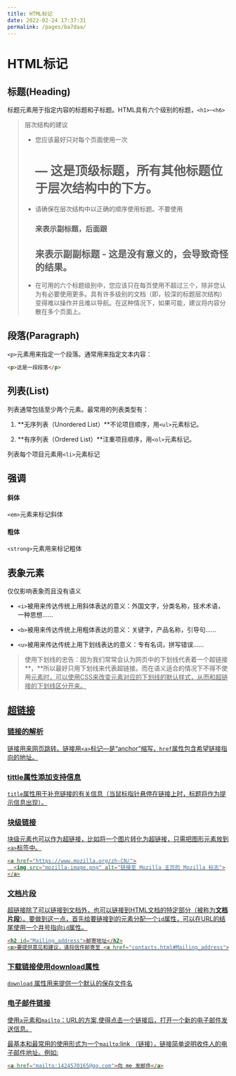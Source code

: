 ```yaml
---
title: HTML标记
date: 2022-02-24 17:37:31
permalink: /pages/ba7daa/
---
```

# HTML标记

## 标题(Heading)

标题元素用于指定内容的标题和子标题。HTML具有六个级别的标题，`<h1>`-`<h6>`

> 层次结构的建议
>
> - 您应该最好只对每个页面使用一次<h1> — 这是顶级标题，所有其他标题位于层次结构中的下方。
> - 请确保在层次结构中以正确的顺序使用标题。不要使用<h3>来表示副标题，后面跟<h2>来表示副副标题 - 这是没有意义的，会导致奇怪的结果。
> - 在可用的六个标题级别中，您应该只在每页使用不超过三个，除非您认为有必要使用更多。具有许多级别的文档（即，较深的标题层次结构）变得难以操作并且难以导航。在这种情况下，如果可能，建议将内容分散在多个页面上。

## 段落(Paragraph)

`<p>`元素用来指定一个段落。通常用来指定文本内容：

```````html
<p>这是一段段落</p>
```````

## 列表(List)

列表通常包括至少两个元素。最常用的列表类型有：

1. **无序列表（Unordered List）**不论项目顺序，用`<ul>`元素标记。

2. **有序列表（Ordered List）**注重项目顺序，用`<ol>`元素标记。

列表每个项目元素用`<li>`元素标记

## 强调

#### 斜体

`<em>`元素来标记斜体

#### 粗体

`<strong>`元素用来标记粗体

## 表象元素

仅仅影响表象而且没有语义

-  `<i>`被用来传达传统上用斜体表达的意义：外国文字，分类名称，技术术语，一种思想……

- `<b>`被用来传达传统上用粗体表达的意义：关键字，产品名称，引导句……
- `<u>`被用来传达传统上用下划线表达的意义：专有名词，拼写错误……

> 使用下划线的忠告：因为我们常常会认为网页中的下划线代表着一个超链接**，**所以最好只用下划线来代表超链接。而在语义适合的情况下不得不使用<u>元素时，可以使用CSS来改变<u>元素对应的下划线的默认样式，从而和超链接的下划线区分开来。

## 超链接

### 链接的解析

链接用来网页跳转。链接用`<a>`标记—是“anchor”缩写，`href`属性包含希望链接指向的地址。

### tittle属性添加支持信息

`title`属性用于补充链接的有关信息（当鼠标指针悬停在链接上时，标题将作为提示信息出现）。

### 块级链接

块级元素也可以作为超链接，比如将一个图片转化为超链接，只需把图形元素放到`<a>`标签中。

``````````html
<a href="https://www.mozilla.org/zh-CN/">
  <img src="mozilla-image.png" alt="链接至 Mozilla 主页的 Mozilla 标志">
</a>
``````````

### 文档片段

超链接除了可以链接到文档外，也可以链接到HTML文档的特定部分（被称为**文档片段**）。要做到这一点，首先给要链接到的元素分配一个`id`属性，可以在URL的结尾使用一个井号指向`id`属性。

```````````html
<h2 id="Mailing_address">邮寄地址</h2>
<p>要提供意见和建议，请将信件邮寄至 <a href="contacts.html#Mailing_address">我们的地址</a>。</p>
```````````

### 下载链接使用download属性

`download` 属性用来提供一个默认的保存文件名

### 电子邮件链接

使用`a`元素和`mailto`：URL的方案,使得点击一个链接后，打开一个新的电子邮件发送信息。

最基本和最常用的使用形式为一个`mailto`:link （链接），链接简单说明收件人的电子邮件地址。例如:

````````````html
<a href="mailto:1424570165@qq.com">向 me 发邮件</a>
````````````

